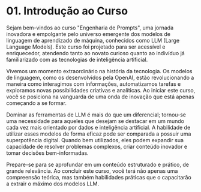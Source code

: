 # 01. Introdução ao Curso

Sejam bem-vindos ao curso "Engenharia de Prompts", uma jornada inovadora e empolgante pelo universo emergente dos modelos de linguagem de aprendizado de máquina, conhecidos como LLM (Large Language Models). Este curso foi projetado para ser acessível e enriquecedor, atendendo tanto ao novato curioso quanto ao indivíduo já familiarizado com as tecnologias de inteligência artificial.

Vivemos um momento extraordinário na história da tecnologia. Os modelos de linguagem, como os desenvolvidos pela OpenAI, estão revolucionando a maneira como interagimos com informações, automatizamos tarefas e exploramos novas possibilidades criativas e analíticas. Ao iniciar este curso, você se posiciona na vanguarda de uma onda de inovação que está apenas começando a se formar.

Dominar as ferramentas de LLM é mais do que um diferencial; tornou-se uma necessidade para aqueles que desejam se destacar em um mundo cada vez mais orientado por dados e inteligência artificial. A habilidade de utilizar esses modelos de forma eficaz pode ser comparada a possuir uma superpotência digital. Quando bem utilizados, eles podem expandir sua capacidade de resolver problemas complexos, criar conteúdo inovador e tomar decisões bem-informadas.

Prepare-se para se aprofundar em um conteúdo estruturado e prático, de grande relevância. Ao concluir este curso, você terá não apenas uma compreensão teórica, mas também habilidades práticas que o capacitarão a extrair o máximo dos modelos LLM.
